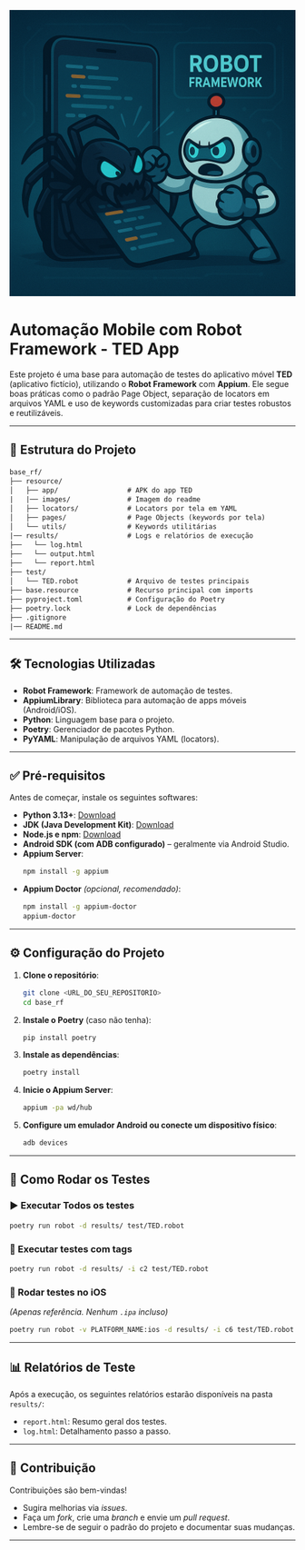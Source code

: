 ![Logo do projeto](resource/images/roboImg.png)

# Automação Mobile com Robot Framework - TED App

Este projeto é uma base para automação de testes do aplicativo móvel **TED** (aplicativo fictício), utilizando o **Robot Framework** com **Appium**. Ele segue boas práticas como o padrão Page Object, separação de locators em arquivos YAML e uso de keywords customizadas para criar testes robustos e reutilizáveis.

---
## 📁 Estrutura do Projeto

```
base_rf/
├── resource/
│   ├── app/                 # APK do app TED
|   |── images/              # Imagem do readme
│   ├── locators/            # Locators por tela em YAML
│   ├── pages/               # Page Objects (keywords por tela)
│   └── utils/               # Keywords utilitárias
|── results/                 # Logs e relatórios de execução
├──   └── log.html
├──   └── output.html
├──   └── report.html
├── test/
│   └── TED.robot            # Arquivo de testes principais
├── base.resource            # Recurso principal com imports
├── pyproject.toml           # Configuração do Poetry
├── poetry.lock              # Lock de dependências
├── .gitignore
|── README.md
```
---

## 🛠 Tecnologias Utilizadas

- **Robot Framework**: Framework de automação de testes.
- **AppiumLibrary**: Biblioteca para automação de apps móveis (Android/iOS).
- **Python**: Linguagem base para o projeto.
- **Poetry**: Gerenciador de pacotes Python.
- **PyYAML**: Manipulação de arquivos YAML (locators).

---

## ✅ Pré-requisitos

Antes de começar, instale os seguintes softwares:

- **Python 3.13+**: [Download](https://www.python.org/downloads/)
- **JDK (Java Development Kit)**: [Download](https://www.oracle.com/java/technologies/downloads/)
- **Node.js e npm**: [Download](https://nodejs.org/en/download/)
- **Android SDK (com ADB configurado)** – geralmente via Android Studio.
- **Appium Server**:
  ```bash
  npm install -g appium
  ```
- **Appium Doctor** *(opcional, recomendado)*:
  ```bash
  npm install -g appium-doctor
  appium-doctor
  ```

---

## ⚙️ Configuração do Projeto

1. **Clone o repositório**:
    ```bash
    git clone <URL_DO_SEU_REPOSITORIO>
    cd base_rf
    ```

2. **Instale o Poetry** (caso não tenha):
    ```bash
    pip install poetry
    ```

3. **Instale as dependências**:
    ```bash
    poetry install
    ```

4. **Inicie o Appium Server**:
    ```bash
    appium -pa wd/hub
    ```

5. **Configure um emulador Android ou conecte um dispositivo físico**:
    ```bash
    adb devices
    ```

---

## 🚀 Como Rodar os Testes

### ▶️ Executar Todos os testes

```bash
poetry run robot -d results/ test/TED.robot
```

### 🔖 Executar testes com tags

```bash
poetry run robot -d results/ -i c2 test/TED.robot
```

### 🍏 Rodar testes no iOS

*(Apenas referência. Nenhum `.ipa` incluso)*

```bash
poetry run robot -v PLATFORM_NAME:ios -d results/ -i c6 test/TED.robot
```

---

## 📊 Relatórios de Teste

Após a execução, os seguintes relatórios estarão disponíveis na pasta `results/`:

- `report.html`: Resumo geral dos testes.
- `log.html`: Detalhamento passo a passo.

---

## 🤝 Contribuição

Contribuições são bem-vindas!

- Sugira melhorias via *issues*.
- Faça um *fork*, crie uma *branch* e envie um *pull request*.
- Lembre-se de seguir o padrão do projeto e documentar suas mudanças.

---
